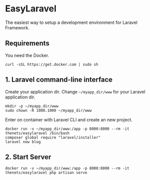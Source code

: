 # EasyLaravel
 The easiest way to setup a development environment for Laravel Framework. 

## Requirements
You need the Docker.
```
curl -sSL https://get.docker.com | sudo sh
```

## 1. Laravel command-line interface
Create your application dir. Change `~/myapp_dir/www` for your Laravel application dir.

```
mkdir -p ~/myapp_dir/www
sudo chown -R 1000.1000 ~/myapp_dir/www
```

Enter on container with Laravel CLI and create an new project.

```
docker run -v ~/myapp_dir/www:/app -p 8000:8000 --rm -it thenets/easylaravel /bin/bash
composer global require "laravel/installer"
laravel new blog
```

## 2. Start Server
```
docker run -v ~/myapp_dir/www:/app -p 8000:8000 --rm -it thenets/easylaravel php artisan serve
```
